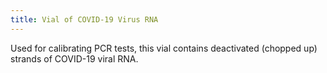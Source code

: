 ```yaml
---
title: Vial of COVID-19 Virus RNA
---
```

Used for calibrating PCR tests, this vial contains deactivated (chopped up) strands of COVID-19 viral RNA.
